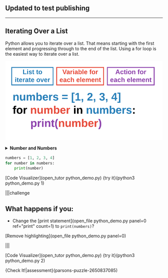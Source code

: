 ## Updated to test publishing
----------

## Iterating Over a List

Python allows you to iterate over a list. That means starting with the first element and progressing through to the end of the list. Using a for loop is the easiest way to iterate over a list.

![Iterating Over a List](.guides/img/iterating-list-variable-name.png)

<details><summary><b>Number and Numbers</b></summary>In the example below, the iteration variable is <code>number</code> and the list is named <code>numbers</code>. This is a very common practice in Python. The list is always plural, while the iterating variable is the singular of the list name. Python will not throw an error if this convention is not followed. However, <code>for number in numbers</code> helps with the readability of your code. You should follow this convention as often as possible.</details>

```python
numbers = [1, 2, 3, 4]
for number in numbers:
    print(number)
```

[Code Visualizer](open_tutor python_demo.py)
{try it}(python3 python_demo.py 1)

|||challenge
## What happens if you:
* Change the [print statement](open_file python_demo.py panel=0 ref="print" count=1) to `print(numbers)`?

[Remove highlighting](open_file python_demo.py panel=0)

|||

[Code Visualizer](open_tutor python_demo.py)
{try it}(python3 python_demo.py 2)

{Check It!|assessment}(parsons-puzzle-2650837085)
